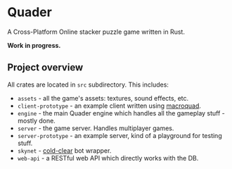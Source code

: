 # Quader

A Cross-Platform Online stacker puzzle game written in Rust.

**Work in progress.**

## Project overview

All crates are located in `src` subdirectory. This includes:

 - `assets` - all the game's assets: textures, sound effects, etc.
 - `client-prototype` - an example client written using [macroquad](https://github.com/not-fl3/macroquad).
 - `engine` - the main Quader engine which handles all the gameplay stuff - mostly done.
 - `server` - the game server. Handles multiplayer games.
 - `server-prototype` - an example server, kind of a playground for testing stuff.
 - `skynet` - [cold-clear](https://github.com/MinusKelvin/cold-clear) bot wrapper.
 - `web-api` - a RESTful web API which directly works with the DB.
